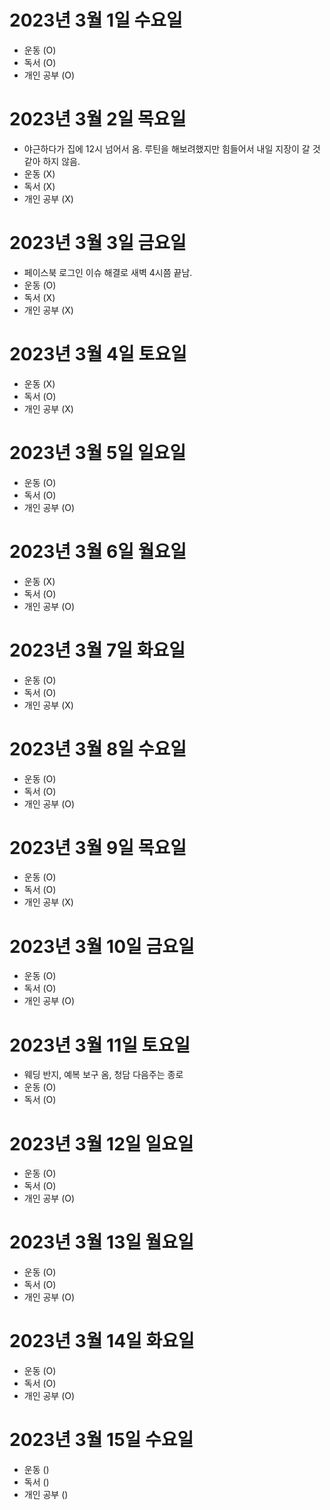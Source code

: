 # 2023년 3월 1일 수요일

- 운동 (O)
- 독서 (O)
- 개인 공부 (O)

# 2023년 3월 2일 목요일 

- 야근하다가 집에 12시 넘어서 옴. 루틴을 해보려했지만 힘들어서 내일 지장이 갈 것 같아 하지 않음. 
- 운동 (X)
- 독서 (X)
- 개인 공부 (X)

# 2023년 3월 3일 금요일 

- 페이스북 로그인 이슈 해결로 새벽 4시쯤 끝남.
- 운동 (O)
- 독서 (X)
- 개인 공부 (X)

# 2023년 3월 4일 토요일

- 운동 (X)
- 독서 (O)
- 개인 공부 (X)

# 2023년 3월 5일 일요일

- 운동 (O)
- 독서 (O)
- 개인 공부 (O)

# 2023년 3월 6일 월요일 

- 운동 (X)
- 독서 (O)
- 개인 공부 (O)

# 2023년 3월 7일 화요일 

- 운동 (O)
- 독서 (O)
- 개인 공부 (X)

# 2023년 3월 8일 수요일 

- 운동 (O)
- 독서 (O)
- 개인 공부 (O)

# 2023년 3월 9일 목요일 

- 운동 (O)
- 독서 (O)
- 개인 공부 (X)

# 2023년 3월 10일 금요일 

- 운동 (O)
- 독서 (O)
- 개인 공부 (O)

# 2023년 3월 11일 토요일 

- 웨딩 반지, 예복 보구 옴, 청담 다음주는 종로
- 운동 (O)
- 독서 (O)

# 2023년 3월 12일 일요일 

- 운동 (O)
- 독서 (O)
- 개인 공부 (O)

# 2023년 3월 13일 월요일 

- 운동 (O)
- 독서 (O)
- 개인 공부 (O)

# 2023년 3월 14일 화요일 

- 운동 (O)
- 독서 (O)
- 개인 공부 (O)

# 2023년 3월 15일 수요일 

- 운동 ()
- 독서 ()
- 개인 공부 ()
